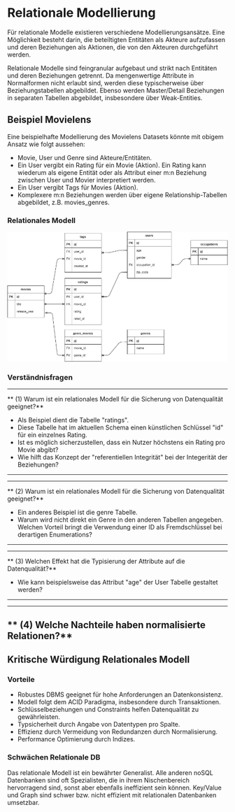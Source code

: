 # Relationale Modellierung
Für relationale Modelle existieren verschiedene Modellierungsansätze. Eine Möglichkeit besteht darin, die beteiltigten Entitäten als Akteure aufzufassen und deren Beziehungen als Aktionen, die von den Akteuren durchgeführt werden.

Relationale Modelle sind feingranular aufgebaut und strikt nach Entitäten und deren Beziehungen getrennt. Da mengenwertige Attribute in Normalformen nicht erlaubt sind, werden diese typischerweise über Beziehungstabellen abgebildet. Ebenso werden Master/Detail Beziehungen in separaten Tabellen abgebildet, insbesondere über Weak-Entities.

## Beispiel Movielens
Eine beispielhafte Modellierung des Movielens Datasets könnte mit obigem Ansatz wie folgt aussehen:
- Movie, User und Genre sind Akteure/Entitäten.
- Ein User vergibt ein Rating für ein Movie (Aktion). Ein Rating kann wiederum als eigene Entität oder als Attribut einer m:n Beziehung zwischen User und Movier interpretiert werden.
- Ein User vergibt Tags für Movies (Aktion).
- Komplexere m:n Beziehungen werden über eigene Relationship-Tabellen abgebildet, z.B. movies_genres.

### Relationales Modell

![Movielens ERM](gfx/Movielens_ERM.png)

### Verständnisfragen

---
** (1) Warum ist ein relationales Modell für die Sicherung von Datenqualität geeignet?**
- Als Beispiel dient die Tabelle "ratings".
- Diese Tabelle hat im aktuellen Schema einen künstlichen Schlüssel "id" für ein einzelnes Rating.
- Ist es möglich sicherzustellen, dass ein Nutzer höchstens ein Rating pro Movie abgibt?
- Wie hilft das Konzept der "referentiellen Integrität" bei der Integerität der Beziehungen?
---

---
** (2) Warum ist ein relationales Modell für die Sicherung von Datenqualität geeignet?**

- Ein anderes Beispiel ist die genre Tabelle.
- Warum wird nicht direkt ein Genre in den anderen Tabellen angegeben. Welchen Vorteil bringt die Verwendung einer ID als Fremdschlüssel bei derartigen Enumerations?
---

---
** (3) Welchen Effekt hat die Typisierung der Attribute auf die Datenqualität?**

- Wie kann beispielsweise das Attribut "age" der User Tabelle gestaltet werden?
---

---
** (4) Welche Nachteile haben normalisierte Relationen?**
---

## Kritische Würdigung Relationales Modell

### Vorteile
- Robustes DBMS geeignet für hohe Anforderungen an Datenkonsistenz.
- Modell folgt dem ACID Paradigma, insbesondere durch Transaktionen.
- Schlüsselbeziehungen und Constraints helfen Datenqualität zu gewährleisten.
- Typsicherheit durch Angabe von Datentypen pro Spalte.
- Effizienz durch Vermeidung von Redundanzen durch Normalisierung.
- Performance Optimierung durch Indizes.

### Schwächen Relationale DB
Das relationale Modell ist ein bewährter Generalist. Alle anderen noSQL Datenbanken sind oft Spezialisten, die in ihrem Nischenbereich hervorragend sind, sonst aber ebenfalls ineffizient sein können.
Key/Value und Graph sind schwer bzw. nicht effizient mit relationalen Datenbanken umsetzbar.




